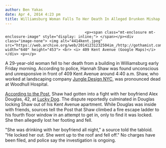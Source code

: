 ```yaml
---
author: Ben Yakas
date: Apr 4, 2014 4:23 pm
title: Williamsburg Woman Falls To Her Death In Alleged Drunken Mishap
---
```


	
										<p><span class="mt-enclosure mt-enclosure-image" style="display: inline;"> </span></p><div class="image-none"> <img alt="4414kent.jpeg" src="https://web.archive.org/web/20141231232504im_/http://gothamist.com/attachments/byakas/4414kent.jpeg" width="640" height="453"> <br> <i> 409 Kent Avenue (Google Maps)</i></div> <p></p>

<p>A 29-year-old woman fell to her death from a building in Williamsburg early Friday morning. According to police, Hannah Shaw was found unconscious and unresponsive in front of 409 Kent Avenue around 4:40 a.m. Shaw, who worked at landscaping company <a href="https://web.archive.org/web/20141231232504/http://jungledesignnyc.com/">Jungle Design NYC</a>, was pronounced dead at Woodhull Hospital.</p>

<p><a href="https://web.archive.org/web/20141231232504/http://nypost.com/2014/04/04/drunk-woman-falls-to-death-in-williamsburg/">According to the Post</a>, Shaw had gotten into a fight with her boyfriend Alex Douglas, 42, at <a href="https://web.archive.org/web/20141231232504/http://gothamist.com/tags/luckydog">Lucky Dog</a>. The dispute reportedly culminated in Douglas locking Shaw out of his Kent Avenue apartment. While Douglas was inside with friends, sources tell the Post that Shaw climbed a fire escape ladder to his fourth floor window in an attempt to get in, only to find it was locked. She then allegedly lost her footing and fell.</p>

<p>&quot;She was drinking with her boyfriend all night,&quot; a source told the tabloid. &quot;He locked her out. She went up to the roof and fell off.&quot; No charges have been filed, and police say the investigation is ongoing.</p>					
										
									
				